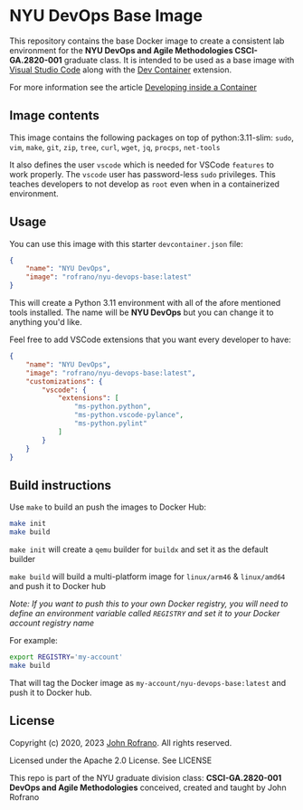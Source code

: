 # NYU DevOps Base Image

This repository contains the base Docker image to create a consistent lab environment for the **NYU DevOps and Agile Methodologies CSCI-GA.2820-001** graduate class. It is intended to be used as a base image with [Visual Studio Code](https://code.visualstudio.com) along with the [Dev Container](https://marketplace.visualstudio.com/items?itemName=ms-vscode-remote.remote-containers) extension.

For more information see the article [Developing inside a Container](https://code.visualstudio.com/docs/devcontainers/containers)

## Image contents

This image contains the following packages on top of python:3.11-slim: `sudo`, `vim`, `make`, `git`, `zip`, `tree`, `curl`, `wget`, `jq`, `procps`, `net-tools`

It also defines the user `vscode` which is needed for VSCode `features` to work properly. The `vscode` user has password-less `sudo` privileges. This teaches developers to not develop as `root` even when in a containerized environment.

## Usage

You can use this image with this starter `devcontainer.json` file:

```json
{
	"name": "NYU DevOps",
	"image": "rofrano/nyu-devops-base:latest"
}
```

This will create a Python 3.11 environment with all of the afore mentioned tools installed. The name will be **NYU DevOps** but you can change it to anything you'd like.

Feel free to add VSCode extensions that you want every developer to have:

```json
{
	"name": "NYU DevOps",
	"image": "rofrano/nyu-devops-base:latest",
	"customizations": {
		"vscode": {
			"extensions": [
				"ms-python.python",
				"ms-python.vscode-pylance",
				"ms-python.pylint"
			]
		}
	}
}
```

## Build instructions

Use `make` to build an push the images to Docker Hub:

```bash
make init
make build
```

`make init` will create a `qemu` builder for `buildx` and set it as the default builder

`make build` will build a multi-platform image for `linux/arm46` & `linux/amd64` and push it to Docker hub

*Note: If you want to push this to your own Docker registry, you will need to define an environment variable called `REGISTRY` and set it to your Docker account registry name*

For example:

```bash
export REGISTRY='my-account'
make build
```

That will tag the Docker image as `my-account/nyu-devops-base:latest` and push it to Docker hub.

## License

Copyright (c) 2020, 2023 [John Rofrano](https://www.linkedin.com/in/JohnRofrano/). All rights reserved.

Licensed under the Apache 2.0 License. See LICENSE

This repo is part of the NYU graduate division class: **CSCI-GA.2820-001 DevOps and Agile Methodologies** conceived, created and taught by John Rofrano
